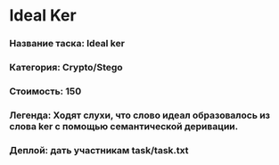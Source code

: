 # Ideal Ker


### Название таска: Ideal ker

### Категория: Crypto/Stego

### Стоимость: 150

### Легенда: Ходят слухи, что слово идеал образовалось из слова ker с помощью семантической деривации.

### Деплой: дать участникам task/task.txt